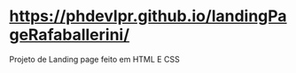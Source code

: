 
# https://phdevlpr.github.io/landingPageRafaballerini/
Projeto de Landing page feito em HTML E CSS
